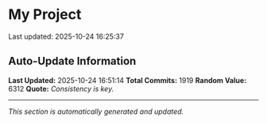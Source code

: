 # My Project


Last updated: 2025-10-24 16:25:37






































































































































































































































































































































































































































































































































































































































































































































































































































































































































































































































































































































































































































































































































































































































































































































































































































































































































































































































































































































































































































































































































































































































































































































































































## Auto-Update Information

**Last Updated:** 2025-10-24 16:51:14
**Total Commits:** 1919
**Random Value:** 6312
**Quote:** _Consistency is key._

---
_This section is automatically generated and updated._